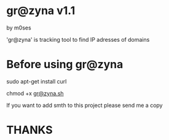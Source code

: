 # gr@zyna v1.1
by m0ses

'gr@zyna' is tracking tool to find IP adresses of domains

# Before using gr@zyna

  sudo apt-get install curl
  
  chmod +x gr@zyna.sh


If you want to add smth to this project please send me a copy
# THANKS
